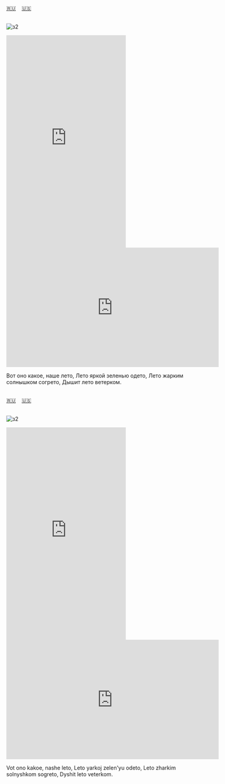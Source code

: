 <span id="ru"><a href='#ru'>🇷🇺</a> &nbsp;&nbsp;&nbsp;<a href='#en'>🇺🇸</a> &nbsp;&nbsp;&nbsp;</span><br><br>

![з2](https://github.com/user-attachments/assets/817c12e3-d98c-4639-ac03-faf2f0e2f2ac)

<iframe width="315" height="560" src="https://www.youtube.com/embed/YIzMyv-swVE" frameborder="0" allow="accelerometer; autoplay; clipboard-write; encrypted-media; gyroscope; picture-in-picture; web-share"allowfullscreen></iframe>
<iframe width="560" height="315" src="https://www.youtube.com/embed/Hv47hbvp6wg" frameborder="0" allow="accelerometer; autoplay; clipboard-write; encrypted-media; gyroscope; picture-in-picture; web-share"allowfullscreen></iframe>

Вот оно какое, наше лето,
Лето яркой зеленью одето,
Лето жарким солнышком согрето,
Дышит лето ветерком.<br><br>

<span id="en"><a href='#ru'>🇷🇺</a> &nbsp;&nbsp;&nbsp;<a href='#en'>🇺🇸</a> &nbsp;&nbsp;&nbsp;</span><br><br>

![з2](https://github.com/user-attachments/assets/817c12e3-d98c-4639-ac03-faf2f0e2f2ac)

<iframe width="315" height="560" src="https://www.youtube.com/embed/lrH4NdEJqTw" frameborder="0" allow="accelerometer; autoplay; clipboard-write; encrypted-media; gyroscope; picture-in-picture; web-share"allowfullscreen></iframe>
<iframe width="560" height="315" src="https://www.youtube.com/embed/6m0JsmzfY9g" frameborder="0" allow="accelerometer; autoplay; clipboard-write; encrypted-media; gyroscope; picture-in-picture; web-share"allowfullscreen></iframe>

Vot ono kakoe, nashe leto,
Leto yarkoj zelen'yu odeto,
Leto zharkim solnyshkom sogreto,
Dyshit leto veterkom.<br><br>

